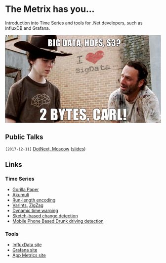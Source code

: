 # The Metrix has you...

Introduction into Time Series and tools for .Net developers, such as InfluxDB and Grafana.

![Better way to log](./Images/Carl.jpg)

## Public Talks

`[2017-12-11]` [DotNext, Moscow](https://dotnext-moscow.ru/2017/msk/talks/2wij6mss4oea0mqi2g0ewk/) ([slides](./Metrix.pdf))

## Links

### Time Series

- [Gorilla Paper](http://www.vldb.org/pvldb/vol8/p1816-teller.pdf)
- [Akumuli](http://akumuli.org/)
- [Run-length encoding](https://en.wikipedia.org/wiki/Run-length_encoding)
- [Varints](https://developers.google.com/protocol-buffers/docs/encoding#varints), [ZigZag](https://developers.google.com/protocol-buffers/docs/encoding#types)
- [Dynamic time warping](https://en.wikipedia.org/wiki/Dynamic_time_warping)
- [Sketch-based change detection](https://dl.acm.org/citation.cfm?id=948236)
- [Mobile Phone Based Drunk driving detection](https://www.slideshare.net/nagarajc007/mobile-drunk-driver-detection)

### Tools

- [InfluxData site](https://www.influxdata.com/)
- [Grafana site](https://grafana.com/)
- [App Metrics site](https://www.app-metrics.io/)